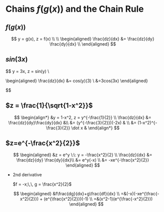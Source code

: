 # Chains $f(g(x))$ and the Chain Rule #

## $f(g(x))$ ##

$$
y = g(x), z = f(x) \\
\\
\begin{aligned}
\frac{dz}{dx} &= \frac{dz}{dy} \frac{dy}{dx} \\
\end{aligned}
$$

## $sin(3x)$ ##

$$
y = 3x, z = sin(y) \\

\begin{aligned}
\frac{dz}{dx} &= cos(y)(3) \\
              &=3cos(3x)
\end{aligned}
    
$$


## $z = \frac{1}{\sqrt{1-x^2}}$ ##

$$
\begin{align*}
&y = 1-x^2, z = y^{-\frac{1}{2}} \\
\frac{dz}{dx} &= \frac{dz}{dy}\frac{dy}{dx} &\\
              &= (y^{-\frac{3}{2}})(-2x) & \\
              &= (1-x^2)^{-\frac{3}{2}} \dot x &
\end{align*}
$$


## $z=e^{-\frac{x^2}{2}}$ ##

$$
\begin{aligned}
&z = e^y \:\: y = -\frac{x^2}{2} \\
\frac{dz}{dx} &= \frac{dz}{dy} \frac{dy}{dx}\\
              &= e^y(-x) \\
              &= -xe^{-\frac{x^2}{2}}
\end{aligned}
$$


- 2nd derivative

  $f = -x;\,\, g = \frac{x^2}{2}$

  $$
  \begin{aligned}
  &f\frac{dg}{dx}+g\frac{df}{dx} \\
  =&(-x)(-xe^{\frac{-x^2}{2}}) + (e^{\frac{x^2}{2}})(-1) \\
  =&(x^2-1)(e^{\frac{-x^2}{2}})
  \end{aligned}
  $$
